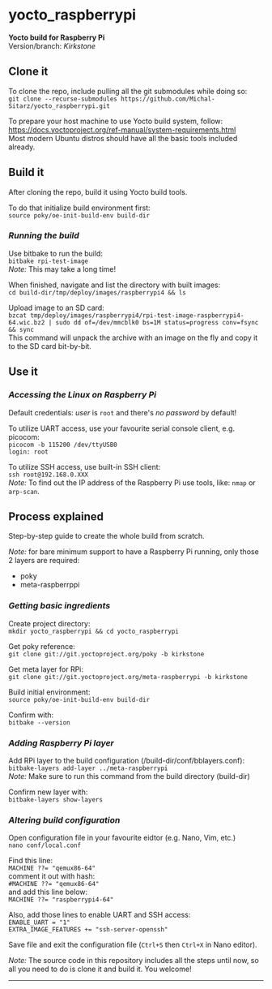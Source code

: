 # yocto_raspberrypi
**Yocto build for Raspberry Pi**  
Version/branch: _Kirkstone_

## Clone it
To clone the repo, include pulling all the git submodules while doing so:  
`git clone --recurse-submodules https://github.com/Michal-Sitarz/yocto_raspberrypi.git`

To prepare your host machine to use Yocto build system, follow: https://docs.yoctoproject.org/ref-manual/system-requirements.html  
Most modern Ubuntu distros should have all the basic tools included already.

## Build it

After cloning the repo, build it using Yocto build tools. 

To do that initialize build environment first:  
`source poky/oe-init-build-env build-dir`

### _Running the build_

Use bitbake to run the build:  
`bitbake rpi-test-image`  
_Note:_ This may take a long time!

When finished, navigate and list the directory with built images:  
`cd build-dir/tmp/deploy/images/raspberrypi4 && ls`

Upload image to an SD card:  
`bzcat tmp/deploy/images/raspberrypi4/rpi-test-image-raspberrypi4-64.wic.bz2 | sudo dd of=/dev/mmcblk0 bs=1M status=progress conv=fsync && sync`  
This command will unpack the archive with an image on the fly and copy it to the SD card bit-by-bit.

## Use it

### _Accessing the Linux on Raspberry Pi_

Default credentials: _user_ is `root` and there's _no password_ by default!

To utilize UART access, use your favourite serial console client, e.g. picocom:  
`picocom -b 115200 /dev/ttyUSB0`  
`login: root`

To utilize SSH access, use built-in SSH client:  
`ssh root@192.168.0.XXX`  
_Note:_ To find out the IP address of the Raspberry Pi use tools, like: `nmap` or `arp-scan`.



## Process explained

Step-by-step guide to create the whole build from scratch.

_Note:_ for bare minimum support to have a Raspberry Pi running, only those 2 layers are required:  
- poky
- meta-raspberrppi

### _Getting basic ingredients_

Create project directory:  
`mkdir yocto_raspberrypi && cd yocto_raspberrypi`

Get poky reference:  
`git clone git://git.yoctoproject.org/poky -b kirkstone`

Get meta layer for RPi:  
`git clone git://git.yoctoproject.org/meta-raspberrypi -b kirkstone`

Build initial environment:  
`source poky/oe-init-build-env build-dir`

Confirm with:  
`bitbake --version`

### _Adding Raspberry Pi layer_

Add RPi layer to the build configuration (/build-dir/conf/bblayers.conf):  
`bitbake-layers add-layer ../meta-raspberrypi`  
_Note:_ Make sure to run this command from the build directory (build-dir)

Confirm new layer with:  
`bitbake-layers show-layers`

### _Altering build configuration_

Open configuration file in your favourite eidtor (e.g. Nano, Vim, etc.)  
`nano conf/local.conf`

Find this line:  
`MACHINE ??= "qemux86-64"`  
comment it out with hash:  
`#MACHINE ??= "qemux86-64"`  
and add this line below:  
`MACHINE ??= "raspberrypi4-64"`

Also, add those lines to enable UART and SSH access:  
`ENABLE_UART = "1"`  
`EXTRA_IMAGE_FEATURES += "ssh-server-openssh"`

Save file and exit the configuration file (`Ctrl+S` then `Ctrl+X` in Nano editor).

_Note:_ The source code in this repository includes all the steps until now, so all you need to do is clone it and build it. You welcome!

---




